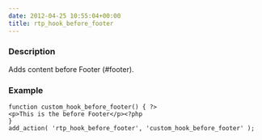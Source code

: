 ```yaml
---
date: 2012-04-25 10:55:04+00:00
title: rtp_hook_before_footer
---
```


### Description


Adds content before Footer (#footer).


### Example



    
    function custom_hook_before_footer() { ?>
    <p>This is the before Footer</p><?php
    }
    add_action( 'rtp_hook_before_footer', 'custom_hook_before_footer' );

